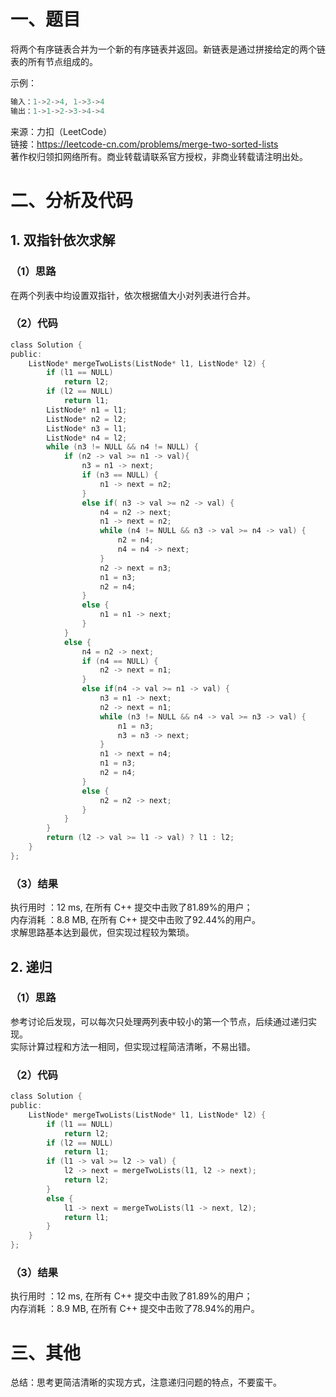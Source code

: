 # 一、题目
将两个有序链表合并为一个新的有序链表并返回。新链表是通过拼接给定的两个链表的所有节点组成的。   
  
示例：  
```c++
输入：1->2->4, 1->3->4
输出：1->1->2->3->4->4
```
来源：力扣（LeetCode）    
链接：https://leetcode-cn.com/problems/merge-two-sorted-lists  
著作权归领扣网络所有。商业转载请联系官方授权，非商业转载请注明出处。  
# 二、分析及代码
## 1. 双指针依次求解
### （1）思路
在两个列表中均设置双指针，依次根据值大小对列表进行合并。  
### （2）代码
```c
class Solution {
public:
    ListNode* mergeTwoLists(ListNode* l1, ListNode* l2) {
        if (l1 == NULL)
            return l2;
        if (l2 == NULL)
            return l1;
        ListNode* n1 = l1;
        ListNode* n2 = l2;
        ListNode* n3 = l1;
        ListNode* n4 = l2;
        while (n3 != NULL && n4 != NULL) {
            if (n2 -> val >= n1 -> val){
                n3 = n1 -> next;
                if (n3 == NULL) {
                    n1 -> next = n2;
                } 
                else if( n3 -> val >= n2 -> val) {
                    n4 = n2 -> next;
                    n1 -> next = n2;
                    while (n4 != NULL && n3 -> val >= n4 -> val) {
                        n2 = n4;
                        n4 = n4 -> next;
                    }
                    n2 -> next = n3;
                    n1 = n3;
                    n2 = n4;
                }
                else {
                    n1 = n1 -> next;
                }
            }
            else {
                n4 = n2 -> next;
                if (n4 == NULL) {
                    n2 -> next = n1;
                } 
                else if(n4 -> val >= n1 -> val) {
                    n3 = n1 -> next;
                    n2 -> next = n1;
                    while (n3 != NULL && n4 -> val >= n3 -> val) {
                        n1 = n3;
                        n3 = n3 -> next;
                    }
                    n1 -> next = n4;
                    n1 = n3;
                    n2 = n4;
                }
                else {
                    n2 = n2 -> next;
                }
            }
        }
        return (l2 -> val >= l1 -> val) ? l1 : l2;
    }
};
```
### （3）结果 
执行用时 ：12 ms, 在所有 C++ 提交中击败了81.89%的用户；  
内存消耗 ：8.8 MB, 在所有 C++ 提交中击败了92.44%的用户。  
求解思路基本达到最优，但实现过程较为繁琐。  
## 2. 递归
### （1）思路
参考讨论后发现，可以每次只处理两列表中较小的第一个节点，后续通过递归实现。  
实际计算过程和方法一相同，但实现过程简洁清晰，不易出错。  
### （2）代码
```c
class Solution {
public:
    ListNode* mergeTwoLists(ListNode* l1, ListNode* l2) {
        if (l1 == NULL)
            return l2;
        if (l2 == NULL)
            return l1;
        if (l1 -> val >= l2 -> val) {
            l2 -> next = mergeTwoLists(l1, l2 -> next);
            return l2;
        }
        else {
            l1 -> next = mergeTwoLists(l1 -> next, l2);
            return l1;
        } 
    }
};
```
### （3）结果
执行用时 ：12 ms, 在所有 C++ 提交中击败了81.89%的用户；  
内存消耗 ：8.9 MB, 在所有 C++ 提交中击败了78.94%的用户。  
# 三、其他
总结：思考更简洁清晰的实现方式，注意递归问题的特点，不要蛮干。  
